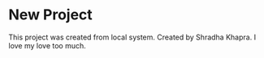 # New Project
This project was created from local system.
Created by Shradha Khapra. I love my love too much.
